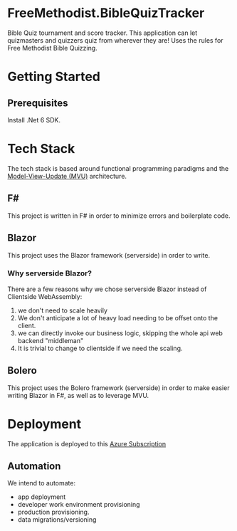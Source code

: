 # FreeMethodist.BibleQuizTracker
Bible Quiz tournament and score tracker. This application can let quizmasters and quizzers quiz from wherever they are!
Uses the rules for Free Methodist Bible Quizzing.

# Getting Started

## Prerequisites
Install .Net 6 SDK.

# Tech Stack
The tech stack is based around functional programming paradigms and the [Model-View-Update (MVU)](https://guide.elm-lang.org/architecture/) architecture.

## F# 
This project is written in F# in order to minimize errors and boilerplate code.

## Blazor 
This project uses the Blazor framework (serverside) in order to write.

### Why serverside Blazor?
There are a few reasons why we chose serverside Blazor instead of Clientside WebAssembly:
1. we don't need to scale heavily
2. We don't anticipate a lot of heavy load needing to be offset onto the client.
3. we can directly invoke our business logic, skipping the whole api web backend "middleman"
4. It is trivial to change to clientside if we need the scaling.

## Bolero
This project uses the Bolero framework (serverside) in order to make easier writing Blazor in F#, as well as to leverage MVU.

# Deployment
The application is deployed to this [Azure Subscription](https://portal.azure.com/#@gilligan128gmail.onmicrosoft.com/resource/subscriptions/57d74b02-3296-4a96-b65f-ae75cc2d7382/overview)

## Automation
We intend to automate:
- app deployment
- developer work environment provisioning
- production provisioning.
- data migrations/versioning